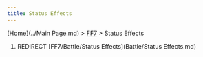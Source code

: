 ```yaml
---
title: Status Effects
---
```


[Home](../Main Page.md) > [FF7](../FF7.md) > Status Effects

1.  REDIRECT [FF7/Battle/Status Effects](Battle/Status Effects.md)
